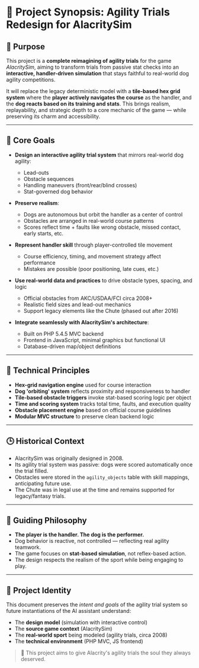 # 📄 Project Synopsis: Agility Trials Redesign for AlacritySim

## 🐾 Purpose

This project is a **complete reimagining of agility trials** for the game *AlacritySim*, aiming to transform trials from passive stat checks into an **interactive, handler-driven simulation** that stays faithful to real-world dog agility competitions.

It will replace the legacy deterministic model with a **tile-based hex grid system** where the **player actively navigates the course** as the handler, and the **dog reacts based on its training and stats**. This brings realism, replayability, and strategic depth to a core mechanic of the game — while preserving its charm and accessibility.

---

## 🎯 Core Goals

- **Design an interactive agility trial system** that mirrors real-world dog agility:
  - Lead-outs
  - Obstacle sequences
  - Handling maneuvers (front/rear/blind crosses)
  - Stat-governed dog behavior

- **Preserve realism**:
  - Dogs are autonomous but orbit the handler as a center of control
  - Obstacles are arranged in real-world course patterns
  - Scores reflect time + faults like wrong obstacle, missed contact, early starts, etc.

- **Represent handler skill** through player-controlled tile movement
  - Course efficiency, timing, and movement strategy affect performance
  - Mistakes are possible (poor positioning, late cues, etc.)

- **Use real-world data and practices** to drive obstacle types, spacing, and logic
  - Official obstacles from AKC/USDAA/FCI circa 2008+
  - Realistic field sizes and lead-out mechanics
  - Support legacy elements like the Chute (phased out after 2016)

- **Integrate seamlessly with AlacritySim's architecture**:
  - Built on PHP 5.4.5 MVC backend
  - Frontend in JavaScript, minimal graphics but functional UI
  - Database-driven map/object definitions

---

## 🧱 Technical Principles

- **Hex-grid navigation engine** used for course interaction
- **Dog 'orbiting' system** reflects proximity and responsiveness to handler
- **Tile-based obstacle triggers** invoke stat-based scoring logic per object
- **Time and scoring system** tracks total time, faults, and execution quality
- **Obstacle placement engine** based on official course guidelines
- **Modular MVC structure** to preserve clean backend logic

---

## 🕒 Historical Context

- AlacritySim was originally designed in 2008.
- Its agility trial system was passive: dogs were scored automatically once the trial filled.
- Obstacles were stored in the `agility_objects` table with skill mappings, anticipating future use.
- The Chute was in legal use at the time and remains supported for legacy/fantasy trials.

---

## 🧠 Guiding Philosophy

- **The player is the handler. The dog is the performer.**
- Dog behavior is reactive, not controlled — reflecting real agility teamwork.
- The game focuses on **stat-based simulation**, not reflex-based action.
- The design respects the realism of the sport while being engaging to play.

---

## 📌 Project Identity

This document preserves the *intent and goals* of the agility trial system so future instantiations of the AI assistant understand:

- The **design model** (simulation with interactive control)
- The **source game context** (AlacritySim)
- The **real-world sport** being modeled (agility trials, circa 2008)
- The **technical environment** (PHP MVC, JS frontend)

> 🧬 This project aims to give Alacrity's agility trials the soul they always deserved.
